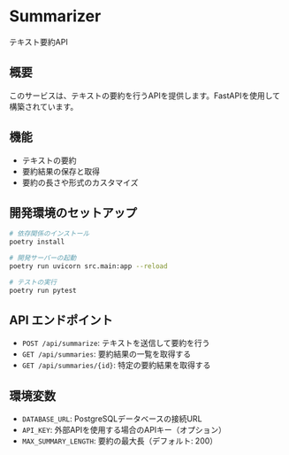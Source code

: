 # Summarizer

テキスト要約API

## 概要

このサービスは、テキストの要約を行うAPIを提供します。FastAPIを使用して構築されています。

## 機能

- テキストの要約
- 要約結果の保存と取得
- 要約の長さや形式のカスタマイズ

## 開発環境のセットアップ

```bash
# 依存関係のインストール
poetry install

# 開発サーバーの起動
poetry run uvicorn src.main:app --reload

# テストの実行
poetry run pytest
```

## API エンドポイント

- `POST /api/summarize`: テキストを送信して要約を行う
- `GET /api/summaries`: 要約結果の一覧を取得する
- `GET /api/summaries/{id}`: 特定の要約結果を取得する

## 環境変数

- `DATABASE_URL`: PostgreSQLデータベースの接続URL
- `API_KEY`: 外部APIを使用する場合のAPIキー（オプション）
- `MAX_SUMMARY_LENGTH`: 要約の最大長（デフォルト: 200）
